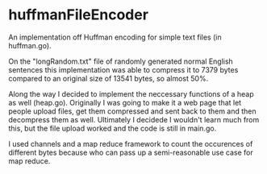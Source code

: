 # huffmanFileEncoder
An implementation off Huffman encoding for simple text files (in huffman.go). 

On the "longRandom.txt" file of randomly generated normal English sentences this implementation was able to compress it to 7379 bytes compared to an original size of 13541 bytes, so almost 50%.

Along the way I decided to implement the neccessary functions of a heap as well (heap.go). Originally I was going to make it a web page that let people upload files, get them compressed and sent back to them and then decompress them as well. Ultimately I decidede I wouldn't learn much from this, but the file upload worked and the code is still in main.go. 

I used channels and a map reduce framework to count the occurences of different bytes because who can pass up a semi-reasonable use case for map reduce.
